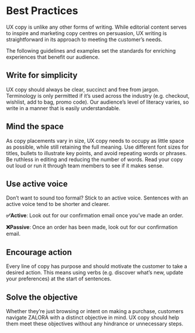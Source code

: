 # Best Practices
UX copy is unlike any other forms of writing. While editorial content serves to inspire and marketing copy centres on persuasion, UX writing is straightforward in its approach to meeting the customer’s needs.

The following guidelines and examples set the standards for enriching experiences that benefit our audience.

## Write for simplicity

UX copy should always be clear, succinct and free from jargon. Terminology is only permitted if it’s used across the industry (e.g. checkout, wishlist, add to bag, promo code). Our audience’s level of literacy varies, so write in a manner that is easily understandable.

## Mind the space

As copy placements vary in size, UX copy needs to occupy as little space as possible, while still retaining the full meaning. Use different font sizes for titles, bullets to illustrate key points, and avoid repeating words or phrases. Be ruthless in editing and reducing the number of words. Read your copy out loud or run it through team members to see if it makes sense.

## Use active voice

Don’t want to sound too formal? Stick to an active voice. Sentences with an active voice tend to be shorter and clearer.

**✅Active**: Look out for our confirmation email once you’ve made an order.

**❌Passive**: Once an order has been made, look out for our confirmation email.

## Encourage action

Every line of copy has purpose and should motivate the customer to take a desired action. This means using verbs (e.g. discover what’s new, update your preferences) at the start of sentences. 

## Solve the objective

Whether they’re just browsing or intent on making a purchase, customers navigate ZALORA with a distinct objective in mind. UX copy should help them meet these objectives without any hindrance or unnecessary steps. 
